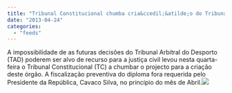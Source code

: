 ```yaml
---
title: "Tribunal Constitucional chumba cria&ccedil;&atilde;o do Tribunal Arbitral do Desporto"
date: "2013-04-24"
categories: 
  - "feeds"
---
```


A impossibilidade de as futuras decisões do Tribunal Arbitral do Desporto (TAD) poderem ser alvo de recurso para a justiça civil levou nesta quarta-feira o Tribunal Constitucional (TC) a chumbar o projecto para a criação deste órgão. A fiscalização preventiva do diploma fora requerida pelo Presidente da República, Cavaco Silva, no princípio do mês de Abril.![](http://feeds.feedburner.com/~r/PublicoRSS/~4/xoV8TXB1zFI)
